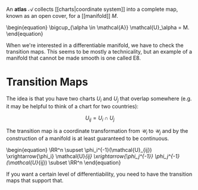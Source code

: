 An **atlas** $\mathscr{A}$ collects [[charts|coordinate system]] into a complete map, known as an open cover, for a [[manifold]] $M$. 

\begin{equation}
\bigcup_{\alpha \in \mathcal{A}} \mathcal{U}_\alpha = M.
\end{equation}

When we're interested in a differentiable manifold, we have to check the transition maps. This seems to be mostly a technicality, but an example of a manifold that cannot be made smooth is one called E8.


# Transition Maps

The idea is that you have two charts $U_i$ and $U_j$ that overlap somewhere (e.g. it may be helpful to think of a chart for two countries): 

$$
U_{ij} = U_i \cap U_j
$$

The transition map is a coordinate transformation from $\mathcal{U}_i$ to $\mathcal{U}_j$ and by the construction of a manifold is at least guaranteed to be continuous.

\begin{equation}
\RR^n \supset \phi_i^{-1}(\mathcal{U}\_{ij}) \xrightarrow{\phi_i} \mathcal{U}_{ij} \xrightarrow{\phi_j^{-1}} \phi_j^{-1}(\mathcal{U}_{ij}) \subset \RR^n
\end{equation}

If you want a certain level of differentiability, you need to have the transition maps that support that.